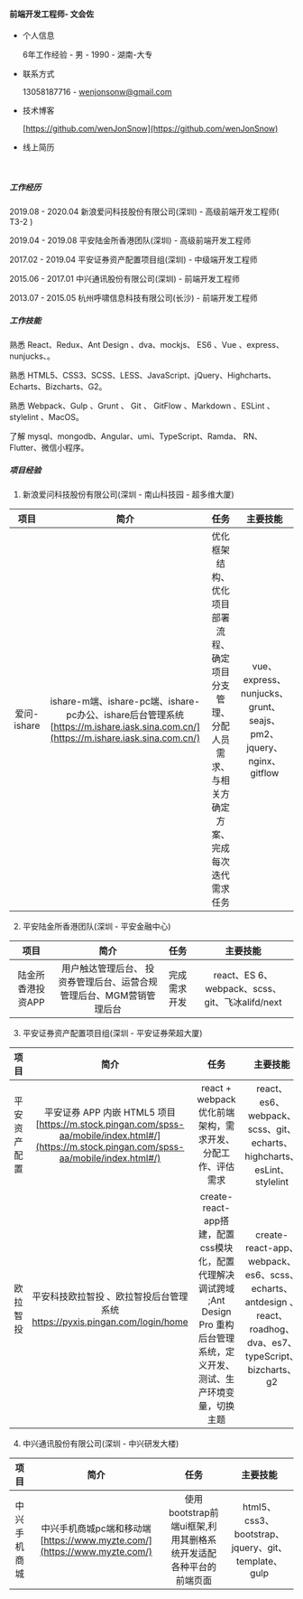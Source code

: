 ####                                                                                                                   						                                                                        前端开发工程师- 文会佐

* 个人信息

   6年工作经验 - 男 - 1990 - 湖南-大专  

* 联系方式

  13058187716 - wenjonsonw@gmail.com

* 技术博客

    [https://github.com/wenJonSnow](https://github.com/wenJonSnow)

* 线上简历

    []()

    ​


##### 工作经历

2019.08 - 2020.04     新浪爱问科技股份有限公司(深圳) - 高级前端开发工程师( T3-2 )

2019.04 - 2019.08     平安陆金所香港团队(深圳) - 高级前端开发工程师

2017.02 - 2019.04     平安证券资产配置项目组(深圳)  - 中级端开发工程师

2015.06 - 2017.01     中兴通讯股份有限公司(深圳) - 前端开发工程师

2013.07 - 2015.05     杭州呼啸信息科技有限公司(长沙) - 前端开发工程师

##### 工作技能

熟悉 React、Redux、Ant Design 、dva、mockjs、 ES6 、Vue 、express、 nunjucks、。

熟悉 HTML5、CSS3、SCSS、LESS、JavaScript、jQuery、Highcharts、Echarts、Bizcharts、G2。

熟悉 Webpack、Gulp  、Grunt 、 Git 、 GitFlow 、Markdown 、ESLint 、stylelint 、MacOS。

了解  mysql、mongodb、Angular、umi、TypeScript、Ramda、 RN、 Flutter、微信小程序。

##### 项目经验
1. 新浪爱问科技股份有限公司(深圳 - 南山科技园 - 超多维大厦) 

|    项目     |                    简介                    |                    任务                    |                   主要技能                   |
| :-------: | :--------------------------------------: | :--------------------------------------: | :--------------------------------------: |
| 爱问-ishare | ishare-m端、ishare-pc端、ishare-pc办公、ishare后台管理系统[https://m.ishare.iask.sina.com.cn/](https://m.ishare.iask.sina.com.cn/) | 优化框架结构、优化项目部署流程、确定项目分支管理、分配人员需求、与相关方确定方案、完成每次迭代需求任务 | vue、express、nunjucks、grunt、 seajs、 pm2、jquery、nginx、gitflow |

2. 平安陆金所香港团队(深圳 - 平安金融中心)  

|     项目     |                  简介                  |   任务   |                   主要技能                   |
| :--------: | :----------------------------------: | :----: | :--------------------------------------: |
| 陆金所香港投资APP | 用户触达管理后台、 投资券管理后台、运营合规管理后台、MGM营销管理后台 | 完成需求开发 | react、ES 6、webpack、scss、git、飞冰alifd/next |

3. 平安证券资产配置项目组(深圳 - 平安证券荣超大厦)  

|   项目   |                    简介                    |                    任务                    |                   主要技能                   |
| :----: | :--------------------------------------: | :--------------------------------------: | :--------------------------------------: |
| 平安资产配置 | 平安证券 APP 内嵌 HTML5 项目[https://m.stock.pingan.com/spss-aa/mobile/index.html#/](https://m.stock.pingan.com/spss-aa/mobile/index.html#/) |   react + webpack优化前端架构，需求开发、分配工作、评估需求   | react、es6、webpack、scss、git、echarts、highcharts、esLint、stylelint |
|  欧拉智投  | 平安科技欧拉智投 、欧拉智投后台管理系统 https://pyxis.pingan.com/login/home | create-react-app搭建，配置css模块化，配置代理解决调试跨域 ;Ant Design Pro 重构后台管理系统，定义开发、测试、生产环境变量，切换主题 | create-react-app、webpack、es6、scss、echarts、antdesign 、react、roadhog、dva、es7、typeScript、bizcharts、g2 |

4.  中兴通讯股份有限公司(深圳 - 中兴研发大楼)

|   项目   |                    简介                    |                   任务                   |                   主要技能                   |
| :----: | :--------------------------------------: | :------------------------------------: | :--------------------------------------: |
| 中兴手机商城 | 中兴手机商城pc端和移动端[https://www.myzte.com/](https://www.myzte.com/) | 使用bootstrap前端ui框架,利用其删格系统开发适配各种平台的前端页面 | html5、css3、bootstrap、jquery、git、template、gulp |


